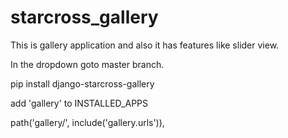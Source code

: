 # starcross_gallery
This is gallery application and also it has features like slider view.

In the dropdown goto master branch.

pip install django-starcross-gallery

add 'gallery' to INSTALLED_APPS

path('gallery/', include('gallery.urls')),
